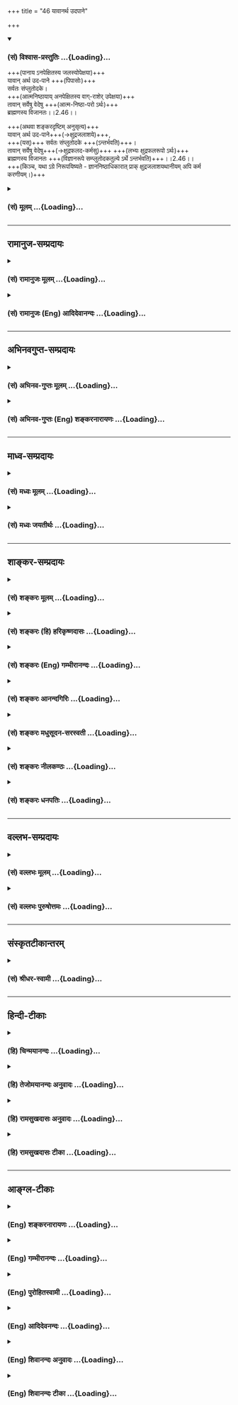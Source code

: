 +++
title = "46 यावानर्थ उदपाने"

+++
<div class="js_include" newlevelforh1="3" title="(सं) विश्वास-प्रस्तुतिः" unfilled url="/purANam_vaiShNavam/mahAbhAratam/06-bhIShma-parva/03-bhagavad-gItA-parva/saMskRtam/vishvAsa-prastutiH/02_sAnkhya-yogaH_sarva-/46_yAvAnartha_udapAn.md">
<details open><summary><h3>(सं) विश्वास-प्रस्तुतिः ...{Loading}...</h3></summary>

+++(पानाय ऽनपेक्षितस्य जलस्योपेक्षया)+++  
यावान् अर्थ उद-पाने +++(पिपासोः)+++  
सर्वतः संप्लुतोदके।  
+++(आत्मनिष्ठायाय् अनपेक्षितस्य वाग्-राशेर् उपेक्षया)+++  
तावान् सर्वेषु वेदेषु +++(आत्म-निष्ठा-परो ऽर्थः)+++  
ब्राह्मणस्य विजानतः।।2.46।।

+++(अथवा शङ्करदृष्टिम् अनुसृत्य)+++  
यावान् अर्थ उद-पाने+++(→क्षुद्रजलाशये)+++,  
+++(यस्)+++ सर्वतः संप्लुतोदके +++(ऽन्तर्भवति)+++।  
तावान् सर्वेषु वेदेषु+++(→क्षुद्रफलद-कर्मसु)+++ +++(लभ्यः क्षुद्रफलरूपो ऽर्थः)+++  
ब्राह्मणस्य विजानतः +++(विज्ञानरूपे सम्प्लुतोदकतुल्ये ऽर्थे ऽन्तर्भवति)+++।।2.46।।  
+++(किञ्च, यथा ऽग्रे निरूपयिष्यते - ज्ञाननिष्ठाधिकारात् प्राक् क्षुद्रजलाशयथानीयम् अपि कर्म करणीयम्।)+++
</details>
</div>
<div class="js_include collapsed" newlevelforh1="3" title="(सं) मूलम्" unfilled url="/purANam_vaiShNavam/mahAbhAratam/06-bhIShma-parva/03-bhagavad-gItA-parva/saMskRtam/mUlam/02_sAnkhya-yogaH_sarva-/46_yAvAnartha_udapAn.md">
<details><summary><h3>(सं) मूलम् ...{Loading}...</h3></summary>

यावानर्थ उदपाने सर्वतः संप्लुतोदके।  
तावान्सर्वेषु वेदेषु ब्राह्मणस्य विजानतः।।2.46।।
</details>
</div>


_________________
## रामानुज-सम्प्रदायः
<div class="js_include collapsed" newlevelforh1="3" title="(सं) रामानुजः मूलम्" unfilled url="/purANam_vaiShNavam/mahAbhAratam/06-bhIShma-parva/03-bhagavad-gItA-parva/saMskRtam/rAmAnujaH/mUlam/02_sAnkhya-yogaH_sarva-/46_yAvAnartha_udapAn.md">
<details><summary><h3>(सं) रामानुजः मूलम् ...{Loading}...</h3></summary>

।।2.46।। यथा सर्वार्थ-परिकल्पिते **सर्वतः संप्लुतोदके उदपाने** पिपासोः **यावान् अर्थः** = यावद् एव प्रयोजनं पानीयम्, तावद् एव तेन उपादीयते न सर्वम्, एवम् **सर्वेषु वेदेषु ब्राह्मणस्य विजानतः** वैदिकस्य मुमुक्षोः यद् एव मोक्षसाधनं, तद् एव उपादेयम् न अन्यत्। 

</details>
</div>
<div class="js_include collapsed" newlevelforh1="3" title="(सं) रामानुजः (Eng) आदिदेवानन्दः" unfilled url="/purANam_vaiShNavam/mahAbhAratam/06-bhIShma-parva/03-bhagavad-gItA-parva/saMskRtam/rAmAnujaH/english/AdidevAnandaH/02_sAnkhya-yogaH_sarva-/46_yAvAnartha_udapAn.md">
<details><summary><h3>(सं) रामानुजः (Eng) आदिदेवानन्दः ...{Loading}...</h3></summary>

2.46 Whatever use, a thirsty person has for a reservoir, which is
flooded with water on all sides and which has been constructed for all
kinds of purposes like irrigation, only to that extent of it, i.e.,
enough to drink will be of use to the thirsty person and not all the
water. Likewise, whatever in all the Vedas from the means for release to
a knowing Brahmana, i.e., one who is established in the study of the
Vedas and who aspires for release only to that extent is it to be
accepted by him and not anything else. Sri Krsna now says that this much
alone is to be accepted by an aspirant, established in Sattva:

</details>
</div>


_________________
## अभिनवगुप्त-सम्प्रदायः
<div class="js_include collapsed" newlevelforh1="3" title="(सं) अभिनव-गुप्तः मूलम्" unfilled url="/purANam_vaiShNavam/mahAbhAratam/06-bhIShma-parva/03-bhagavad-gItA-parva/saMskRtam/abhinava-guptaH/mUlam/02_sAnkhya-yogaH_sarva-/46_yAvAnartha_udapAn.md">
<details><summary><h3>(सं) अभिनव-गुप्तः मूलम् ...{Loading}...</h3></summary>

।।2.47।। यतो वेदाः, परं तेषां सम्यग्-ज्ञानोपयोगिनः। अत एवाह +++(K omits एव)+++ यावानिति। यस्य स्वधर्म-मात्रे +++(N omits स्व )+++ ज्ञाने वा प्राधान्यं तस्य परिमिताद् अपि वेदभाषितात् कार्यं सम्पद्यते ।+++(4)+++  

</details>
</div>
<div class="js_include collapsed" newlevelforh1="3" title="(सं) अभिनव-गुप्तः (Eng) शङ्करनारायणः" unfilled url="/purANam_vaiShNavam/mahAbhAratam/06-bhIShma-parva/03-bhagavad-gItA-parva/saMskRtam/abhinava-guptaH/english/shankaranArAyaNaH/02_sAnkhya-yogaH_sarva-/46_yAvAnartha_udapAn.md">
<details><summary><h3>(सं) अभिनव-गुप्तः (Eng) शङ्करनारायणः ...{Loading}...</h3></summary>

2.46 Yavan etc. He, according to whom the importance lies in his own
duty alone or in the knowledge - for him the purpose is served even from
a limited portion of the Vedic teaching Therefore-

</details>
</div>


_________________
## माध्व-सम्प्रदायः
<div class="js_include collapsed" newlevelforh1="3" title="(सं) मध्वः मूलम्" unfilled url="/purANam_vaiShNavam/mahAbhAratam/06-bhIShma-parva/03-bhagavad-gItA-parva/saMskRtam/madhvaH/mUlam/02_sAnkhya-yogaH_sarva-/46_yAvAnartha_udapAn.md">
<details><summary><h3>(सं) मध्वः मूलम् ...{Loading}...</h3></summary>

।।2.46।। तथापि काम्यकर्मिणां फलं ज्ञानिनां न भवतीति साम्यमेवेत्यत आह
यावानर्थ इति। यथा यावानर्थः प्रयोजनमुदपाने कूपे भवति तावान्सर्वतः
सम्प्लुतोदकेऽन्तर्भवत्येव। एवं सर्वेषु वेदेषु यत्फलं तद्विजानतोऽपि
ज्ञानिनो ब्राह्मणस्य फलेऽन्तर्भवति। ब्रह्म अणतीति
ब्राह्मणोऽपरोक्षज्ञानी। स हि ब्रह्म गच्छति। विजानत इति ज्ञानफलत्वं तस्य
दर्शयति।  

</details>
</div>
<div class="js_include collapsed" newlevelforh1="3" title="(सं) मध्वः जयतीर्थः" unfilled url="/purANam_vaiShNavam/mahAbhAratam/06-bhIShma-parva/03-bhagavad-gItA-parva/saMskRtam/madhvaH/jayatIrthaH/02_sAnkhya-yogaH_sarva-/46_yAvAnartha_udapAn.md">
<details><summary><h3>(सं) मध्वः जयतीर्थः ...{Loading}...</h3></summary>

।।2.46।। योगोपदेशप्रसङ्गे ज्ञानफलकथनस्य क उपयोगः इत्यत आह
**तथापी**ति। यामिमाम् 2।43 इत्यत्र काम्यकर्मिणां निन्दा
कृतानिस्त्रैगुण्यो भव 2।45 इति च तत्त्यागो विहितः। तत्र प्रष्टव्यम्
किन्निमित्तमेतदिति। ननूक्तं काम्यकर्मिणां समाध्यभावेन ज्ञानाभावान्मोक्षो
न भवतीति। अत्रेदमुच्यते यद्यपि ज्ञानफलं काम्यकर्मिणां न भवति तथापि
तन्निन्दादिकं नोपपद्यते। कुतः काम्यकर्मिणां फलं स्वर्गादिकं ज्ञानिनां न
भवति इति ज्ञानकर्मणोः साम्यमेवेति योगानुष्ठाननियमाक्षेपे
सतीत्याहेत्यर्थः। केचिदस्य श्लोकस्य कर्ममात्रत्यागो तात्पर्यमाहुः अपरे
तु यत्कर्मसमुच्चितं ज्ञानं मोक्षसाधनं तत्कर्मपर एव वेदभागोऽधिगन्तव्यः न
तु समस्तवेदाभ्यासेनायुः समापनीयमिति तन्निरासाय व्याचष्टे **यथे**ति।
सामर्थ्याद्यथैवंशब्दयोरध्याहारः। यावांस्तावानित्येतयोरावृत्तिश्च
**सर्वेषु वेदे**ष्विति। तदुक्तकाम्यकर्मिणामित्यर्थः। ब्राह्मणस्येति न
क्षत्ति्रयादिव्यावृत्तिः शङ्क्येति भावेनाह **ब्रह्मे**ति। वर्णविपर्ययो
निरुक्तत्वात्। एवं तर्हि ब्राह्मणशब्दो मुक्तवाचीति स्यात् न च मुक्तस्य
फलमस्तीत्यत आह **अपरोक्षे**ति। तदुपपादयति **स ही**ति। तर्हि विजानत
इति पुनरुक्तिरिति चेत् न तस्य परोक्षज्ञानिवाचित्वात्।
उभयग्रहणमनुपपन्नमित्यत आह **विजानत** इति। तस्यापरोक्षज्ञानस्य
परोक्षज्ञानफलत्वम्। एतच्च स्वरूपकथनम्। यद्यपि ज्ञानिनः
कर्मिणश्चान्योन्यफलाभावः तथापि ज्ञानिनः फलं महासमुद्रोदकमिव महत्त्वात्।
कर्मिणां फलं तु कूपोदकमिवात्यन्ताल्पम्। अतस्तयोर्न साम्यम्। तथा
चाल्पास्थिरकर्मनिन्दया महानन्तफलज्ञानसाधने योगे प्रेरणं युक्तमेवेति
भावः। अपव्याख्यानं तूक्तवक्ष्यमाणन्यायनिरस्तम्।  

</details>
</div>


_________________
## शाङ्कर-सम्प्रदायः
<div class="js_include collapsed" newlevelforh1="3" title="(सं) शङ्करः मूलम्" unfilled url="/purANam_vaiShNavam/mahAbhAratam/06-bhIShma-parva/03-bhagavad-gItA-parva/saMskRtam/shankaraH/mUlam/02_sAnkhya-yogaH_sarva-/46_yAvAnartha_udapAn.md">
<details><summary><h3>(सं) शङ्करः मूलम् ...{Loading}...</h3></summary>

"सर्वेषु वेदोक्तेषु कर्मसु यान्य् उक्तान्य् अनन्तानि फलानि, तानि नापेक्ष्यन्ते चेत्, किमर्थं तानि ईश्वरायेत्य् अनुष्ठीयन्ते?" इत्य् उच्यते, श्रृणु -  

।।2.46।। यथा लोके कूप-तडागाद्य्-अनेकस्मिन् **उदपाने** परि-च्छिन्नोदके **यावान्** यावत्-परिमाणः स्नान-पानादिः **अर्थः** फलं प्रयोजनं, स सर्वः अर्थः, **सर्वतःसंप्लुतोदके**ऽपि यः अर्थः तावान् एव +++(विनायासम्)+++ संपद्यते - तत्र अन्तर्-भवतीत्य् अर्थः। 

एवं **तावान्** तावत्-परिमाण एव संपद्यते **सर्वेषु वेदेषु** वेदोक्तेषु कर्मसु यः अर्थः, यत् कर्म-फलं सः अर्थः, **ब्राह्मणस्य** संन्यासिनः परमार्थ-तत्त्वं **विजानतः** यः अर्थः - यत् विज्ञानफलं सर्वतःसंप्लुतोदक-स्थानीयं - तस्मिन् तावान् एव +++(विनायासम्)+++ संपद्यते - तत्रैवान्तर्-भवतीत्य् अर्थः। 

&gt; यथा कृताय विजितायाधरेयाः संयन्त्य्, एवम् एनं सर्वं तद् अभिसमेति, यत् किञ्चित् प्रजाः साधु कुर्वन्ति, यस् तद् वेद, यत् स वेद 

इति +++(छान्दोग्योपनिषदि)+++ श्रुतेः।

**सर्वं कर्माखिलम्** इति च वक्ष्यति। तस्मात्, प्राक् ज्ञान-निष्ठाधिकार-प्राप्तेः, कर्मण्य् अधिकृतेन कूप-तडागाद्य्-अर्थ-स्थानीयम् अपि कर्म कर्तव्यम्।।

</details>
</div>
<div class="js_include collapsed" newlevelforh1="3" title="(सं) शङ्करः (हि) हरिकृष्णदासः" unfilled url="/purANam_vaiShNavam/mahAbhAratam/06-bhIShma-parva/03-bhagavad-gItA-parva/saMskRtam/shankaraH/hindI/harikRShNadAsaH/02_sAnkhya-yogaH_sarva-/46_yAvAnartha_udapAn.md">
<details><summary><h3>(सं) शङ्करः (हि) हरिकृष्णदासः ...{Loading}...</h3></summary>

।।2.46।। सम्पूर्ण वेदोक्त कर्मोंके जो अनन्त फल हैं उन फलोंको यदि कोई न चाहता हो, तो वह उन कर्मोंका अनुष्ठान ईश्वरके लिये क्यों करे, इसपर कहते हैं,
सुन -  
  
जैसे जगत्में कूप तालाब आदि अनेक छोटेछोटे जलाशयोंमें जितना स्नानपान आदि प्रयोजन सिद्ध होता है, वह सब प्रयोजन सब ओरसे परिपूर्ण महान् जलाशयमें उतने ही परिमाणमें ( अनायास ) सिद्ध हो जाता है। अर्थात् उसमें उनका अन्तर्भाव है।  

इसी तरह सम्पूर्ण वेदोंमें - यानी वेदोक्त कर्मोंसे जो प्रयोजन सिद्ध होता है, अर्थात् जो कुछ उन कर्मोंका फल मिलता है - वह समस्त प्रयोजन परमार्थतत्त्वको जाननेवाले ब्राह्मणका - यानी संन्यासीका - जो सब ओरसे परिपूर्ण महान् जलाशयस्थानीय विज्ञान आनन्दरूप फल है, उसमें उतने ही परिमाणमें ( अनायास ) सिद्ध हो जाता है। अर्थात् उसमें उसका अन्तर्भाव है।  

श्रुतिमें भी कहा है कि - जिसको वह ( रैक्व ) जानता है, उस ( परब्रह्म ) को जो भी कोई जानता है, वह उन सबके फलको पा जाता है कि जो कुछ प्रजा अच्छा कार्य करती है। 

आगे गीतामें भी कहेंगे कि सम्पूर्ण कर्म ज्ञानमें समाप्त हो जाते हैं। इत्यादि। सुतरां यद्यपि कूप तालाब आदि छोटे जलाशयोंकी भाँति कर्म अल्प फल देनेवाले हैं, तो भी ज्ञाननिष्ठाका अधिकार मिलनेसे पहले-पहले कर्माधिकारीको कर्म करना चाहिये।  

</details>
</div>
<div class="js_include collapsed" newlevelforh1="3" title="(सं) शङ्करः (Eng) गम्भीरानन्दः" unfilled url="/purANam_vaiShNavam/mahAbhAratam/06-bhIShma-parva/03-bhagavad-gItA-parva/saMskRtam/shankaraH/english/gambhIrAnandaH/02_sAnkhya-yogaH_sarva-/46_yAvAnartha_udapAn.md">
<details><summary><h3>(सं) शङ्करः (Eng) गम्भीरानन्दः ...{Loading}...</h3></summary>

2.46 If there be no need for the infinite results of all the rites and
duties mentioned in the Vedas, then why should they be performed as a
dedication to God; Listen to the answer being given: In the world,
yavan, whatever; arthah, utility, use, like bathing, drinking, etc.; one
has udapane, in a well, pond and other numerous limited reservoirs; all
that, indeed, is achieved, i.e. all those needs are fulfilled to that
very extent; sampluhtodake, when there is a flood; sarvatah, all arount.
In a similar manner, whatever utility, result of action, there is
sarvesu, in all; the vedesu, Vedas, i.e. in the rites and duties
mentioned in the Vedas; all that utility is achieved, i.e. gets
fulfilled; tavan, to that very extent; in that result of realization
which comes brahmanasya, to a Brahmana, a sannyasin; vijanatah, who
knows the Reality that is the supreme Goal that result being comparable
to the flood all around. For there is the Upanisadic text, '৷৷.so all
virtuous deeds performed by people get included in this one৷৷.who knows
what he (Raikva) knows৷৷.' (Ch. 4.1.4). The Lord also will say, 'all
actions in their totality culminate in Knowledge' (4.33). \[The
Commentators otation from the Ch. relates to meditation on the alified
Brahman. Lest it be concluded that the present verse relates to
knowledge of the alified Brahman only, he otes again from the Gita
toshow that the conclusion holds good in the case of knowledge of the
absolute Brahman as well.\] Therefore, before one attains the fitness
for steadfastness in Knowledge, rites and duties, even though they have
(limited) utility as that of a well, pond, etc., have to be undertaken
by one who is fit for rites and duties.

</details>
</div>
<div class="js_include collapsed" newlevelforh1="3" title="(सं) शङ्करः आनन्दगिरिः" unfilled url="/purANam_vaiShNavam/mahAbhAratam/06-bhIShma-parva/03-bhagavad-gItA-parva/saMskRtam/shankaraH/AnandagiriH/02_sAnkhya-yogaH_sarva-/46_yAvAnartha_udapAn.md">
<details><summary><h3>(सं) शङ्करः आनन्दगिरिः ...{Loading}...</h3></summary>

।।2.46।। ईश्वरार्पणधिया स्वधर्मानुष्ठानेऽपि फलकामनाभावाद्वैफल्यं
योगमार्गस्येति मन्वानः शङ्कते **सर्वेष्विति।** कर्ममार्गस्य फलवत्त्वं
प्रतिजानीते **उच्यत इति।** किं तत्फलमित्युक्ते तद्विषयं श्लोकमवतारयति
**शृण्विति।** यथोपदाने कूपादौ परिच्छिन्नोदके स्नानाचमनादिर्योऽर्थो
यावानुत्पद्यते स तावानपरिच्छिन्ने सर्वतः संप्लुतोदके समुद्रेऽन्तर्भवति
परिच्छिन्नोदकानामपरिच्छिन्नोदकांशत्वात्। तथा सर्वेषु वेदोक्तेषु कर्मसु
यावानर्थो विषयविशेषोपरक्तः सुखविशेषो जायते स तावानात्मविदः स्वरूपभूते
सुखेऽन्तर्भवति
परिच्छिन्नानन्दानामपरिच्छिन्नानन्दान्तर्भावाभ्युपगमात्एतस्यैवानन्दस्यान्यानि
भूतानि मात्रामुपजीवन्ति इति श्रुतेः। तथा
चापरिच्छिन्नात्मानन्दप्राप्तिपर्यवसायिनो योगमार्गस्य नास्ति
वैफल्यमित्याह **यावानिति।** उक्तमर्थमक्षरयोजनया प्रकटयति **यथेति।**
उदकं पीयतेऽस्मिन्निति व्युत्पत्त्या
कूपादिपरिच्छिन्नोदकविषयत्वमुदपानशब्दस्य दर्शयति **कूपेति।**
कूपादिगतस्याभिधेयस्य
समुद्रेऽन्तर्भावासंभवात्कथमिदमित्याशङ्क्यार्थशब्दस्य प्रयोजनविषयत्वं
व्युत्पादयति **फलमिति।** यत्फलत्वेन लीयते तत्फलमित्युच्यते तत्कथं
तडागादिकृतं स्नानपानादि तथेत्याशङ्क्य तस्याल्पीयसो नाशोपपत्तेरित्याह
**प्रयोजनमिति।** तडागादिप्रयुक्तप्रयोजनस्य
समुद्रनिमित्तप्रयोजनमात्रत्वप्रयुक्तान्यस्यान्यात्मत्वानुपपत्तेरित्याशङ्क्याह
**तत्रेति।** घटाकाशादेरिव महाकाशे
परिच्छिन्नोदककार्यस्यापरिच्छिन्नोदककार्यान्तर्भावः संभवति
तत्प्राप्तावितरापेक्षाभावादित्यर्थः। पूर्वार्धं दृष्टान्तभूतमेवं
व्याख्याय दार्ष्टान्तिकमुत्तरार्धं व्याकरोति **एवमित्यादिना।** कर्मसु
योऽर्थ इत्युक्तं व्यनक्ति **यत्कर्मफलमिति।** सोऽर्थो विजानतो
ब्राह्मणस्य योऽर्थस्तावानेव संपद्यत इति संबन्धः। तदेव स्पष्टयति
**विज्ञानेति।** तस्मिन्नन्तर्भवतीति शेषः। सर्वं कर्मफलं
ज्ञानफलेऽन्तर्भवतीत्यत्र प्रमाणमाह **सर्वमिति।** यत्किमपि प्रजाः साधु
कर्म कुर्वन्ति तत्सर्वं स पुरुषोऽभिसमेति प्राप्नोति यः पुरुषस्तद्वेद
विजानाति यद्वस्तु स रैक्वो वेद तद्वेद्यमिति श्रुतेरर्थः। कर्मफलस्य
सगुणज्ञानफलेऽन्तर्भावः संवर्गविद्यायां श्रूयते कथमेतावता निर्गुणज्ञानफले
कर्मफलान्तर्भावः संभवतीत्याशङ्क्याह **सर्वमिति।** तर्हि ज्ञाननिष्ठैव
कर्तव्या तावतैव कर्मफलस्य लब्धतया कर्मानुष्ठानानपेक्षणादित्याशङ्क्याह
**तस्मादिति।** योगमार्गस्य निष्फलत्वाभावस्तच्छब्दार्थः।  

</details>
</div>
<div class="js_include collapsed" newlevelforh1="3" title="(सं) शङ्करः मधुसूदन-सरस्वती" unfilled url="/purANam_vaiShNavam/mahAbhAratam/06-bhIShma-parva/03-bhagavad-gItA-parva/saMskRtam/shankaraH/madhusUdana-sarasvatI/02_sAnkhya-yogaH_sarva-/46_yAvAnartha_udapAn.md">
<details><summary><h3>(सं) शङ्करः मधुसूदन-सरस्वती ...{Loading}...</h3></summary>

।।2.46।। न चैवं शङ्कनीयं सर्वकामनापरित्यागेन कर्म कुर्वन्नहं तैस्तैः
कर्मजनितैरानन्दैर्वञ्चितः स्यामिति। यस्मात् उदपाने क्षुद्रजलाशये।
जातावेकवचनम्। यावानर्थः यावत्स्नानपानादिप्रयोजनं भवति सर्वतःसंप्लुतोदके
महति जलाशये तावानर्थो  
  
भवत्येव। यथाहि पर्वतनिर्झराः सर्वतः स्रवन्तः क्वचिदुपत्यकायामेकत्र
मिलन्ति तत्र प्रत्येकं जायमानमुदकप्रयोजनं समुदिते सुतरां भवति सर्वेषां
निर्झराणामेकत्रैव कासारेऽन्तर्भावात् एवं सर्वेषु वेदेषु वेदोक्तेषु
काम्यकर्मसु यावानर्थो  
  
हैरण्यगर्भानन्दपर्यन्तस्तावान्विजानतो ब्रह्मतत्त्वं साक्षात्कृतवतो
ब्राह्मणस्य ब्रह्मबुभूषोर्भवत्येव। क्षुद्रानन्दानां
ब्रह्मानन्दांशत्वात्तत्र
क्षुद्रानन्दानामन्तर्भावात्एतस्यैवानन्दस्यान्यानि भूतानि
मात्रामुपजीवन्ति इति श्रुतेः।  
  
एकस्याप्यानन्दस्याविद्याकल्पिततत्तदुपाधिपरिच्छेदमादायांशांशिवद्व्यपदेश
आकाशस्येव घटाद्यवच्छेदकल्पनया। तथाच  
  
निष्कामकर्मभिः शुद्धान्तःकरणस्य तवात्मज्ञानोदये परब्रह्मानन्दप्राप्तिः
स्यात्तयैव च सर्वानन्दप्राप्तौ न  
  
क्षुद्रानन्दप्राप्तिनिबन्धनवैय्यग्र्यावकाशः। अतः परमानन्दप्रापकाय
तत्त्वज्ञानाय निष्कामकर्माणि कुर्वित्यभिप्रायः। अत्र  
  
यथातथाभवतीति पदत्रयाध्याहारो यावान्तावानिति पदद्वयानुषङ्गश्च
दार्ष्टान्तिके द्रष्टव्यः।  

</details>
</div>
<div class="js_include collapsed" newlevelforh1="3" title="(सं) शङ्करः नीलकण्ठः" unfilled url="/purANam_vaiShNavam/mahAbhAratam/06-bhIShma-parva/03-bhagavad-gItA-parva/saMskRtam/shankaraH/nIlakaNThaH/02_sAnkhya-yogaH_sarva-/46_yAvAnartha_udapAn.md">
<details><summary><h3>(सं) शङ्करः नीलकण्ठः ...{Loading}...</h3></summary>

।।2.46।। नन्वात्मवत्त्वं चित्तशुद्धौ सत्यामेव भवति सा च
सकलवेदोक्तकर्मानुष्ठानसाध्या अतो निस्त्रैगुण्यत्वं दुर्लभमित्याशङ्क्याह
**यावानिति।** सर्वतः संप्लुतोदके महति उदपाने जलाशये पुरुषस्य यावान्
अर्थो यावत्स्नानपानादिकं प्रयोजनं घटमात्रजलनिर्वर्त्यं भवति न
कृत्स्नजलाशयव्ययनिर्वर्त्यं तावानेवार्थो विजानतो व्युत्पन्नचित्तस्य
ब्राह्मणस्य ब्रह्मबुभूषोः सर्वेषु वेदेषु
वेदैकदेशोपनिषच्छ्रवणमात्रनिर्वर्त्यो भवति न कृत्स्नवेदार्थानुष्ठानं
स्वसिद्ध्यर्थमपेक्षते। एकेन जन्मना कृत्स्नवेदार्थानुष्ठानासंभवात्।
ऐहिकेन जन्मान्तरीयेण वा जपादिना चित्तशुद्धौ
सत्यामुपनिषच्छ्रवणान्निस्त्रैगुण्यता संभवतीति भावः। वृद्धास्तु
सर्वतःसंप्लुतोदकस्थानीये आत्मज्ञाने पुरुषस्य तावानर्थः कृत्स्नोऽपि भवति
यावाननेककूपरूपोदपानस्थानीयेषु सकलवेदोक्तकर्मस्वनुष्ठितेषु भवति
ब्रह्मानन्दे क्षुद्रानन्दानामन्तर्भावात्। तथा च श्रुतिर्ज्ञाने
सर्वकर्मफलान्तर्भावं दर्शयति। यथा कृतायविजितायाधरेयाः संयन्त्येवमेवैनं
सर्वं तदभिसमेति यत्किंच प्रजाः साधु कुर्वन्ति यस्तद्वेद यत्स वेद इति।
वक्ष्यति चसर्वं कर्माखिलं पार्थ ज्ञाने परिसमाप्यते इति।
गङ्गातुल्यज्ञानोदयात्प्रागेव कूपोपमानि कर्माणि कर्तव्यानीति भाव इति
व्याचख्युः। अस्मिन्पक्षे पूर्वार्धे अनेकस्मिन् यथातथाभवतीति
पदचतुष्टयाध्याहारः यावान्तावान्पदयोरनुषङ्गश्च दार्ष्टान्तिके
द्रष्टव्यः।  

</details>
</div>
<div class="js_include collapsed" newlevelforh1="3" title="(सं) शङ्करः धनपतिः" unfilled url="/purANam_vaiShNavam/mahAbhAratam/06-bhIShma-parva/03-bhagavad-gItA-parva/saMskRtam/shankaraH/dhanapatiH/02_sAnkhya-yogaH_sarva-/46_yAvAnartha_udapAn.md">
<details><summary><h3>(सं) शङ्करः धनपतिः ...{Loading}...</h3></summary>

।।2.46।। ननु वेदोक्तकर्मफलाकाङ्क्षा नापेक्षिता चेदीश्वरार्थमपि कर्म
किमर्थमनुष्ठेयमित्याशङ्क्य फलाकाङ्क्षया कर्मानुष्ठातुरनेकानर्थसंभावना
फलाभिसंधिरहितस्य तस्य तु ज्ञानप्राप्त्या सर्वकर्मफलानां
यस्मिन्ब्रह्मसुखेऽन्तर्भावः तत्प्राप्तिः समस्तानर्थनिवृत्तिश्च
भवतीत्याशयेनाह **यावानिति।** यथा लोके उदपाने कूपाद्यनेकस्मिन्स्वल्पे
क्वचिद्धस्तादिप्रक्षालनं क्वचित्स्नानं क्वचित्पानमित्यादिर्यावानर्थ
यावत्परिमाणं प्रयोजनं स सर्वाथस्तावत्परिमाण एव सर्वतःसंप्लुतोदके
परिपूर्णोदके भवति। तत्रान्तर्भव्रतीत्यर्थः। तथा यावनार्थः फलं वेदेषु
वेदबोधितेषु कर्मसु तावानर्थो ब्राह्मणस्य परमार्थतत्त्वं विजानतः संभवति
सर्वतःसंप्लुतोदकस्थानीये ज्ञानफले ब्रह्मणि सर्वेषां
फलानामन्तर्भावात्। एतस्यैवानन्दस्यान्यानि भूतानि मात्रामुपजीवन्ति इति
श्रुतेः। ब्राह्मणग्रहणं ब्रह्मविद्यायां ब्राह्मणस्य
मुख्याधिकारसूचनार्थम्।  

</details>
</div>


_________________
## वल्लभ-सम्प्रदायः
<div class="js_include collapsed" newlevelforh1="3" title="(सं) वल्लभः मूलम्" unfilled url="/purANam_vaiShNavam/mahAbhAratam/06-bhIShma-parva/03-bhagavad-gItA-parva/saMskRtam/vallabhaH/mUlam/02_sAnkhya-yogaH_sarva-/46_yAvAnartha_udapAn.md">
<details><summary><h3>(सं) वल्लभः मूलम् ...{Loading}...</h3></summary>

।।2.46।। न चोक्तरूपं वेदोदितं सर्वं सगुणस्यागुणस्य सर्वस्योपादेयं युगपत्
किन्तु यावदर्थमित्याह निदर्शनेन यावानर्थ इति। सर्वार्थपरिकल्पके सर्वतः
सम्प्लुतोदके च निम्नजले उदपाने उदन्वति सरसि पिपासादिमतो यावानर्थः यावदेव
प्रयोजनं तावदेव तेन तेनोपादीयते न सर्वं एवं सर्वेषु वेदेषु ब्राह्मणस्य
वेदाधिकृतस्य तदर्थं विवेकेन जानतो योगिनो यदेवात्मसंसिद्धिसाधनं
तदेवोपादेयं न सर्वम्।  

</details>
</div>
<div class="js_include collapsed" newlevelforh1="3" title="(सं) वल्लभः पुरुषोत्तमः" unfilled url="/purANam_vaiShNavam/mahAbhAratam/06-bhIShma-parva/03-bhagavad-gItA-parva/saMskRtam/vallabhaH/puruShottamaH/02_sAnkhya-yogaH_sarva-/46_yAvAnartha_udapAn.md">
<details><summary><h3>(सं) वल्लभः पुरुषोत्तमः ...{Loading}...</h3></summary>

  
  
।।2.46।। नन्वेवं वेदोक्ताकरणे कथं फलसिद्धिः स्यात् इत्याशङ्कायामाह
यावानिति। उदपाने उदकं पीयतेऽस्मिन्नित्युदपानं जलपात्रं तस्मिन्
यावानर्थः। सर्वतः सम्प्लुतोदके तडागे च भवति परं तत्र
जलाहरणपात्ररक्षणादिक्लेशोऽधिकः। तथा यावानर्थो वेदोक्तकर्मफलं वेदेषु भवति
तावान् विजानतो ब्रह्मस्वरूपविदुषो ब्राह्मणस्य ब्रह्मैकनिष्ठस्य
भवतीत्यर्थः। नैवं च श्रुतिविरोधः। अत एव श्रुतिराह आनन्दं ब्रह्मणो
विद्वान् तै.उ.2।4।1 तमेव विदित्वाऽतिमृत्युमेति श्वे.उ.3।86।15।  
  
  
  

</details>
</div>


_________________
## संस्कृतटीकान्तरम्
<div class="js_include collapsed" newlevelforh1="3" title="(सं) श्रीधर-स्वामी" unfilled url="/purANam_vaiShNavam/mahAbhAratam/06-bhIShma-parva/03-bhagavad-gItA-parva/saMskRtam/shrIdhara-svAmI/02_sAnkhya-yogaH_sarva-/46_yAvAnartha_udapAn.md">
<details><summary><h3>(सं) श्रीधर-स्वामी ...{Loading}...</h3></summary>

।।2.46।। ननु वेदोक्तनानाफलपरित्यागेन निष्कामतयेश्वराराधनविषया
व्यवसायात्मिका बुद्धिस्तु कुबुद्धिरेवेत्याशङ्क्याह **यावानिति।** उदकं
पीयतेऽस्मिन्नित्युदपानं वापीकूपतडागादि तस्मिन्स्वल्पोदके एकत्र
कृत्स्नस्यार्थस्याभावात्तत्र परिभ्रमणेन विभागशो यावान्स्नानपानादिरर्थः
प्रयोजनं भवति तावान्सर्वोऽप्यर्थः सर्वतःसंप्लुतोदके महाह्रदे एकत्रैव यथा
भवति।। एवं यावान्सर्वेषु वेदेषु तत्तकर्मफलरूपोऽर्थस्तावान्सर्वोऽपि
विजानतो व्यवसायात्मिकबुद्धियुक्तस्य ब्राह्मणस्य ब्रह्मनिष्ठस्य भवत्येव।
ब्रह्मानन्दे क्षुद्रानन्दानामन्तर्भूतत्वात्एतस्यैवानन्दस्यान्यानि भूतानि
मात्रामुपजीवन्ति इति श्रुतेः। तस्मादियमेव बुद्धिः सुबुद्धिरित्यर्थः।  

</details>
</div>


_________________
## हिन्दी-टीकाः
<div class="js_include collapsed" newlevelforh1="3" title="(हि) चिन्मयानन्दः" unfilled url="/purANam_vaiShNavam/mahAbhAratam/06-bhIShma-parva/03-bhagavad-gItA-parva/hindI/chinmayAnandaH/02_sAnkhya-yogaH_sarva-/46_yAvAnartha_udapAn.md">
<details><summary><h3>(हि) चिन्मयानन्दः ...{Loading}...</h3></summary>

।।2.46।। जलराशि का जो सुन्दर दृष्टान्त यहाँ दिया गया है वह सन्दर्भ को
देखते हुये अत्यन्त समीचीन है। भीषण गर्मियों के दिनों में सरिताओं के सूख
जाने पर समीप के किसी कुएँ से ही जल लेने लोगों को जाना पड़ता है। यद्यपि
पैरों के नीचे पृथ्वी के गर्भ में जल स्रोत रहता है परन्तु वह उपयोग के
लिये उपलब्ध नहीं होता। वर्षा ऋतु में सर्वत्र नदियों में बाढ़ आने पर
छोटेछोटे जलाशय उसी में समा जाते हैं और तब उनका अलग से न अस्तित्व होता है
और न प्रयोजन।  
उसी प्रकार जब तक मनुष्य अपने आनन्दस्वरूप को पहचानता नहीं तब तक मोहवश
विषयों में ही वह सुख खोजा करता है। उस समय वेद अर्थात् कर्मकाण्ड उसे
अत्यन्त उपयोगी प्रतीत होते हैं क्योंकि उसमें स्वर्गादि सुख पाने के अनेक
साधन बताये गये हैं। परन्तु जब एक जिज्ञासु साधक उपनिषद् प्रतिपादित
आनन्दस्वरूप आत्मा का अपरोक्ष रूप से ज्ञान प्राप्त कर लेता है तब उसे
कर्मकान्ड में कोई प्रयोजन नहीं रह जाता। उपभोगजन्य सभी छोटेछोटे सुख उसके
आनन्दस्वरूप में ही समाविष्ट होते हैं।  
इसका अर्थ यह नहीं हुआ कि व्यास जी द्वारा यहाँ वेदों के कर्मकाण्ड की
निन्दा की गयी है। जो अविवेकी लोग साधन को ही साध्य समझ लेते हैं और अनन्त
की प्राप्ति की आशा अनित्य कर्मों के द्वारा करते हैं गोपाल कृष्ण उनको इस
प्रकार से प्रताड़ित कर रहे हैं फलासक्ति न रखकर किये गये कर्मों से मनुष्य
का व्यक्तित्व विकसित होता है और ऐसे शुद्ध अन्तकरण वाले मनुष्य को अनन्त
असीम आत्मतत्त्व का अनुभव सहज सुलभ हो जाता है। तत्पश्चात् उसे अनित्य
सुखों का कोई आकर्षण नहीं रह जाता।  
वेद हमें अपने ही शुद्ध चैतन्यस्वरूप का बोध कराते हैं। जब तक अविद्यायुक्त
अहंकार का अस्तित्व है तब तक वेदाध्ययन की आवश्यकता अपरिहार्य है। आत्मबोध
के होने पर उस ज्ञानी पुरुष के कारण वेदों का भी प्रामाण्य सिद्ध होता है।
गणित की सर्वोच्च शिक्षा प्राप्त कर लेने पर उस व्यक्ति को पहाड़े रटने की
कोई आवश्यकता नहीं रह जाती क्योंकि उसके पूर्ण ज्ञान में इस प्रारम्भिक
ज्ञान का समावेश रहता है। जहाँ तक तुम्हारा सम्बन्ध है  

</details>
</div>
<div class="js_include collapsed" newlevelforh1="3" title="(हि) तेजोमयानन्दः अनुवादः" unfilled url="/purANam_vaiShNavam/mahAbhAratam/06-bhIShma-parva/03-bhagavad-gItA-parva/hindI/tejomayAnandaH/anuvAdaH/02_sAnkhya-yogaH_sarva-/46_yAvAnartha_udapAn.md">
<details><summary><h3>(हि) तेजोमयानन्दः अनुवादः ...{Loading}...</h3></summary>

।।2.46।। सब ओर से परिपूर्ण जलराशि के होने पर मनुष्य का छोटे जलाशय में
जितना प्रयोजन रहता है; आत्मज्ञानी ब्राह्मण का सभी वेदों में उतना ही
प्रयोजन रहता है।।  
  

</details>
</div>
<div class="js_include collapsed" newlevelforh1="3" title="(हि) रामसुखदासः अनुवादः" unfilled url="/purANam_vaiShNavam/mahAbhAratam/06-bhIShma-parva/03-bhagavad-gItA-parva/hindI/rAmasukhadAsaH/anuvAdaH/02_sAnkhya-yogaH_sarva-/46_yAvAnartha_udapAn.md">
<details><summary><h3>(हि) रामसुखदासः अनुवादः ...{Loading}...</h3></summary>

।।2.46।। सब तरफसे परिपूर्ण महान् जलाशयके प्राप्त होनेपर छोटे गड्ढों में
भरे जल में मनुष्यका जितना प्रयोजन रहता है अर्थात् कुछ भी प्रयोजन नहीं
रहता, वेदों और शास्त्रोंको तत्त्वसे जाननेवाले ब्रह्मज्ञानीका सम्पूर्ण
वेदोंमें उतना ही प्रयोजन रहता है अर्थात् कुछ भी प्रयोजन नहीं रहता।

</details>
</div>
<div class="js_include collapsed" newlevelforh1="3" title="(हि) रामसुखदासः टीका" unfilled url="/purANam_vaiShNavam/mahAbhAratam/06-bhIShma-parva/03-bhagavad-gItA-parva/hindI/rAmasukhadAsaH/TIkA/02_sAnkhya-yogaH_sarva-/46_yAvAnartha_udapAn.md">
<details><summary><h3>(हि) रामसुखदासः टीका ...{Loading}...</h3></summary>

2.46।।***व्याख्या--*****'यावनार्थ उदपाने सर्वतः
सम्प्लुतोदके'--**जलसे सर्वथा परिपूर्ण, स्वच्छ, निर्मल महान् सरोवरके
प्राप्त होनेपर मनुष्यको छोटे-छोटे जलाशयोंकी कुछ भी आवश्यकता नहीं रहती।
कारण कि छोटे-से जलाशयमें अगर हाथ-पैर धोये जायँ तो उसमें मिट्टी घुल
जानेसे वह जल स्नानके लायक नहीं रहता; और अगर उसमें स्नान किया जाय तो वह
जल कपड़े धोनेके लायक नहीं रहता और यदि उसमें कपड़े धोये जायँ तो वह जल
पीनेके लायक नहीं रहता। परन्तु महान् सरोवरके मिलनेपर उसमें सब कुछ करनेपर
भी उसमें कुछ भी फरकनहीं पड़ता अर्थात् उसकी स्वच्छता, निर्मलता, पवित्रता
वैसी-की-वैसी ही बनी रहती है।  
**'तावान्सर्वेषु वेदेषु ब्राह्मणस्य विजानतः'--**ऐसे ही जो महापुरुष
परमात्मतत्त्वको प्राप्त हो गये हैं उनके लिये वेदोंमें कहे हुए यज्ञ, दान,
तप, तीर्थ, व्रत आदि जितने भी पुण्यकारी कार्य हैं, उन सबसे उनका कोई मतलब
नहीं रहता अर्थात् वे पुण्यकारी कार्य उनके लिये छोटे-छोटे जलाशयोंकी तरह
हो जाते हैं। ऐसा ही दृष्टान्त आगे सत्तरवें श्लोकमें दिया है कि वह ज्ञानी
महात्मा समुद्रकी तरह गम्भीर होता है। उसके सामने कितने ही भोग आ जायँ पर
वे उसमें कुछ भी विकृति पैदा नहीं कर सकते।  
जो परमात्मतत्त्वको जाननेवाला है, और वेदों तथा शास्त्रोंके तत्त्वको भी
जाननेवाला है उस महापुरुषको यहाँ **'ब्राह्मणस्य विजानतः'** पदोंसे कहा
गया है।  
**'तावान्''** कहनेका तात्पर्य है कि परमात्मतत्त्वकी प्राप्ति होनेपर वह
तीनों गुणोंसे रहित हो जाता है। वह निर्द्वन्द्व हो जाता है अर्थात् उसमें
राग-द्वेष आदि नहीं रहते। वह नित्य तत्त्वमें स्थित हो जाता है। वह
निर्योगक्षेम हो जाता है अर्थात् कोई वस्तु मिल जाय और मिली हुई वस्तुकी
रक्षा होती रहे--ऐसा उसमें भाव भी नहीं होता। वह सदा ही परमात्मपरायण रहता
है।

</details>
</div>


_________________
## आङ्ग्ल-टीकाः
<div class="js_include collapsed" newlevelforh1="3" title="(Eng) शङ्करनारायणः" unfilled url="/purANam_vaiShNavam/mahAbhAratam/06-bhIShma-parva/03-bhagavad-gItA-parva/english/shankaranArAyaNaH/02_sAnkhya-yogaH_sarva-/46_yAvAnartha_udapAn.md">
<details><summary><h3>(Eng) शङ्करनारायणः ...{Loading}...</h3></summary>

2.46. What portion in a reservoir, flooded with water everywhere, is
useful \[for a man in thirst\], that much portion \[alone\] in all the
Vedas is useful for an intelligent student of the Vedas.

</details>
</div>
<div class="js_include collapsed" newlevelforh1="3" title="(Eng) गम्भीरानन्दः" unfilled url="/purANam_vaiShNavam/mahAbhAratam/06-bhIShma-parva/03-bhagavad-gItA-parva/english/gambhIrAnandaH/02_sAnkhya-yogaH_sarva-/46_yAvAnartha_udapAn.md">
<details><summary><h3>(Eng) गम्भीरानन्दः ...{Loading}...</h3></summary>

2.46 A Brahmana with realization has that much utility in all the Vedas
as a man has in a well when there is a flood all around.

</details>
</div>
<div class="js_include collapsed" newlevelforh1="3" title="(Eng) पुरोहितस्वामी" unfilled url="/purANam_vaiShNavam/mahAbhAratam/06-bhIShma-parva/03-bhagavad-gItA-parva/english/purohitasvAmI/02_sAnkhya-yogaH_sarva-/46_yAvAnartha_udapAn.md">
<details><summary><h3>(Eng) पुरोहितस्वामी ...{Loading}...</h3></summary>

2.46 As a man can drink water from any side of a full tank, so the
skilled theologian can wrest from any scripture that which will serve
his purpose.

</details>
</div>
<div class="js_include collapsed" newlevelforh1="3" title="(Eng) आदिदेवनन्दः" unfilled url="/purANam_vaiShNavam/mahAbhAratam/06-bhIShma-parva/03-bhagavad-gItA-parva/english/AdidevanandaH/02_sAnkhya-yogaH_sarva-/46_yAvAnartha_udapAn.md">
<details><summary><h3>(Eng) आदिदेवनन्दः ...{Loading}...</h3></summary>

2.46 What use a thirsty person has for a water reservoir when all sides
of it are flooded - that much alone is the use of all the Vedas for a
Brahmana who knows.

</details>
</div>
<div class="js_include collapsed" newlevelforh1="3" title="(Eng) शिवानन्दः अनुवादः" unfilled url="/purANam_vaiShNavam/mahAbhAratam/06-bhIShma-parva/03-bhagavad-gItA-parva/english/shivAnandaH/anuvAdaH/02_sAnkhya-yogaH_sarva-/46_yAvAnartha_udapAn.md">
<details><summary><h3>(Eng) शिवानन्दः अनुवादः ...{Loading}...</h3></summary>

2.46 To the Brahmana who has known the Self, all the Vedas are of as
much use as is a reservoir of water in a place where there is a flood.

</details>
</div>
<div class="js_include collapsed" newlevelforh1="3" title="(Eng) शिवानन्दः टीका" unfilled url="/purANam_vaiShNavam/mahAbhAratam/06-bhIShma-parva/03-bhagavad-gItA-parva/english/shivAnandaH/TIkA/02_sAnkhya-yogaH_sarva-/46_yAvAnartha_udapAn.md">
<details><summary><h3>(Eng) शिवानन्दः टीका ...{Loading}...</h3></summary>

2.46 यावान् as much; अर्थः use; उदपाने in a reservoir; सर्वतः
everywhere; संप्लुतोदके being flooded; तावान्,so much (use); सर्वेषु in
all; वेदेषु in the Vedas; ब्राह्मणस्य of the Brahmana; विजानतः of the
knowing.Commentary Only for a sage who has realised the Self; the Vedas
are of no use; because he is in possession of the infinite knowledge of
the Self. This does not; however; mean that the Vedas are useless. They
are useful for the neophytes or the aspirants who have just started on
the spiritual path.All the transient pleasures derivable from the proper
performance of all actions enjoined in the Vedas are comprehended in the
infinite bliss of Selfknowledge.

</details>
</div>
